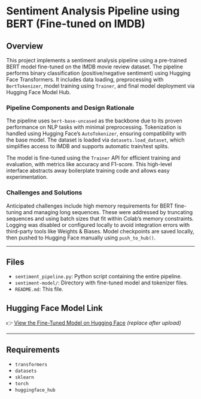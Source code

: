 # Sentiment Analysis Pipeline using BERT (Fine-tuned on IMDB)

## Overview

This project implements a sentiment analysis pipeline using a pre-trained BERT model fine-tuned on the IMDB movie review dataset. The pipeline performs binary classification (positive/negative sentiment) using Hugging Face Transformers. It includes data loading, preprocessing with `BertTokenizer`, model training using `Trainer`, and final model deployment via Hugging Face Model Hub.

### Pipeline Components and Design Rationale

The pipeline uses `bert-base-uncased` as the backbone due to its proven performance on NLP tasks with minimal preprocessing. Tokenization is handled using Hugging Face’s `AutoTokenizer`, ensuring compatibility with the base model. The dataset is loaded via `datasets.load_dataset`, which simplifies access to IMDB and supports automatic train/test splits. 

The model is fine-tuned using the `Trainer` API for efficient training and evaluation, with metrics like accuracy and F1-score. This high-level interface abstracts away boilerplate training code and allows easy experimentation.

### Challenges and Solutions

Anticipated challenges include high memory requirements for BERT fine-tuning and managing long sequences. These were addressed by truncating sequences and using batch sizes that fit within Colab’s memory constraints. Logging was disabled or configured locally to avoid integration errors with third-party tools like Weights & Biases. Model checkpoints are saved locally, then pushed to Hugging Face manually using `push_to_hub()`.

---

## Files

- `sentiment_pipeline.py`: Python script containing the entire pipeline.
- `sentiment-model/`: Directory with fine-tuned model and tokenizer files.
- `README.md`: This file.

## Hugging Face Model Link

👉 [View the Fine-Tuned Model on Hugging Face](https://huggingface.co/HrishikeshDeore/sentiment-bert-imdb) *(replace after upload)*

---

## Requirements

- `transformers`
- `datasets`
- `sklearn`
- `torch`
- `huggingface_hub`

